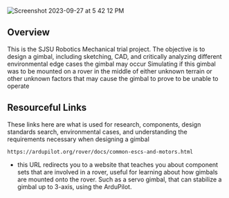 
![Screenshot 2023-09-27 at 5 42 12 PM](https://github.com/SpinnerX/TrialProjects/assets/56617292/e8d88f75-092f-4166-a82a-c734c7deedb0)


## Overview
This is the SJSU Robotics Mechanical trial project. The objective is to design a gimbal, including sketching, CAD, and critically analyzing different environmental edge cases the gimbal may occur
Simulating if this gimbal was to be mounted on a rover in the middle of either unknown terrain or other unknown factors that may cause the gimbal to prove to be unable to operate

## Resourceful Links
These links here are what is used for research, components, design standards search, environmental cases, and understanding the requirements necessary when designing a gimbal

`https://ardupilot.org/rover/docs/common-escs-and-motors.html`
- this URL redirects you to a website that teaches you about component sets that are involved in a rover, useful for learning about how gimbals are mounted onto the rover. Such as a servo gimbal, that can stabilize a gimbal up to 3-axis, using the ArduPilot.
